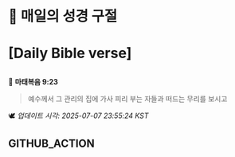 # 🙏 매일의 성경 구절
# [Daily Bible verse]
##
<!-- START_BIBLE_VERSE -->
📖 **마태복음 9:23**
> 예수께서 그 관리의 집에 가사 피리 부는 자들과 떠드는 무리를 보시고

🕊️ _업데이트 시각: 2025-07-07 23:55:24 KST_
  <!-- END_BIBLE_VERSE -->
## GITHUB_ACTION
